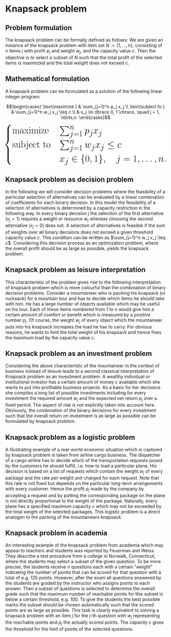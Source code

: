 # Knapsack problem


## Problem formulation

The knapsack problem can be formally defined as follows: We are given an
instance of the knapsack problem with item set $N:= \lbrace 1,\ldots,n \rbrace$, consisting of $n$ items $j$ with profit
$p_j$ and weight $w_j$, and the capacity value $c$. Then the objective is to select a subset of $N$ such
that the total profit of the selected items is maximized and the total weight does not
exceed $c$.


## Mathematical formulation

A knapsack problem can be formulated as a solution of the following linear integer program:


```math
\begin{cases}
\text{maximize } & \sum_{j=1}^n p_j x_j \\

\text{subject to } & \sum_{j=1}^n w_j x_j \leq c \\

& x_j \in \lbrace 0, 1 \rbrace, \quad j = 1, \ldots,n.
\end{cases}
```

![Mathematical formulation](./problem.png)


## Knapsack problem as decision problem

In the following we will consider decision problems where the feasibility of a particular 
selection of alternatives can be evaluated by a linear combination of coefficients
for each binary decision. In this model the feasibility of a selection of alternatives is
determined by a capacity restriction in the following way. In every binary decision $j$
the selection of the first alternative $(x_j = 1)$ requires a weight or resource $w_j$ whereas
choosing the second alternative $(x_j = 0)$ does not. A selection of alternatives is feasible 
if the sum of weights over all binary decisions does not exceed a given threshold
capacity value $c$. This condition can be written as $\sum_{j=1}^n w_j x_j \leq c$. Considering this
decision process as an optimization problem, where the overall profit should be as
large as possible, yields the knapsack problem.



## Knapsack problem as leisure interpretation

This characteristic of the problem gives rise to the following interpretation of knapsack problem
which is more colourful than the combination of binary decision problems. Consider
a mountaineer who is packing his knapsack (or rucksack) for a mountain tour and
has to decide which items he should take with him. He has a large number of objects
available which may be useful on his tour. Each of these items numbered from $1$ to
$n$ would give him a certain amount of comfort or benefit which is measured by a
positive number $p_j$. Of course, the weight $w_j$ of every object which the mountaineer
puts into his knapsack increases the load he has to carry. For obvious reasons, he
wants to limit the total weight of his knapsack and hence fixes the maximum load
by the capacity value $c$.



## Knapsack problem as an investment problem

Considering the above characteristic of the mountaineer in the context of business
instead of leisure leads to a second classical interpretation of Knapsack problem as an investment problem. 
A wealthy individual or institutional investor has a certain amount
of money $c$ available which she wants to put into profitable business projects. As
a basis for her decisions she compiles a long list of possible investments including
for every investment the required amount $w_j$ and the expected net return $p_j$ over a
fixed period. The aspect of risk is not explicitly taken into account here. Obviously,
the combination of the binary decisions for every investment such that the overall
return on investment is as large as possible can be formulated by knapsack problem.


## Knapsack problem as a logistic problem

A illustrating example of a real-world economic situation which is captured
by knapsack problem is taken from airline cargo business. The dispatcher of a cargo airline has
to decide which of the transportation requests posed by the customers he should
fulfill, i.e. how to load a particular plane. His decision is based on a list of requests
which contain the weight $w_j$ of every package and the rate per weight unit charged
for each request. Note that this rate is not fixed but depends on the particular long-term 
arrangements with every customer. Hence the profit $p_j$ made by the company
by accepting a request and by putting the corresponding package on the plane is
not directly proportional to the weight of the package. Naturally, every plane has a
specified maximum capacity $c$ which may not be exceeded by the total weight of
the selected packages. This logistic problem is a direct analogon to the packing of
the mountaineers knapsack.



## Knapsack problem in academia

An interesting example of the knapsack problem from academia which may appeal
to teachers and students was reported by Feuerman and Weiss. They describe
a test procedure from a college in Norwalk, Connecticut, where the students may
select a subset of the given question. To be more precise, the students receive $n$
questions each with a certain "weight" indicating the number of points that can be
scored for that question with a total of e.g. 125 points. However, after the exam all
questions answered by the students are graded by the instructor who assigns points
to each answer. Then a subset of questions is selected to determine the overall grade
such that the maximum number of reachable points for this subset is below a certain
threshold, e.g. 100. To give the students the best possible marks the subset should
be chosen automatically such that the scored points are as large as possible. This
task is clearly equivalent to solving a knapsack problem with an item $j$ for the $j$-th
question with $w_j$ representing the reachable points and $p_j$ the actually scored points.
The capacity $c$ gives the threshold for the limit of points of the selected questions.

